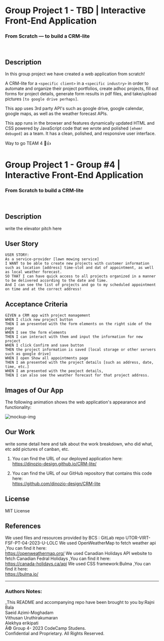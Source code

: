 # Group Project 1 - TBD | Interactive Front-End Application
### From Scratch — to build a CRM-lite
<br>

## Description

In this group project we have created a web application from scratch! 

A CRM-lite for a `<specific client>` in a `<specific industry>` in order to automate and organize their project portfolios, create adhoc projects, fill out forms for project details, generate form results in pdf files, and take/upload pictures `[to google drive perhaps]`.

This app uses 3rd party API's such as google drive, google calendar, google maps, as well as the weather forecast APIs. 


This app runs in the browser and features dynamically updated HTML and CSS powered by JavaScript code that we wrote and polished `[ehem! debuged]` as a team. It has a clean, polished, and responsive user interface. 

Way to go TEAM 4 🙏👍



# Group Project 1 - Group #4 | Interactive Front-End Application
### From Scratch  to build a CRM-lite
<br>


## Description

write the elevator pitch here 


## User Story

```
USER STORY:
As a service-provider [lawn mowing service] 
I WANT to be able to create new projects with customer information such as location [address] time-slot and dat of appointment, as well as local weather forecast. 
SO THAT I can have quick access to all projects organized in a manner to be delivered according to the date and time. 
And I can see the list of projects and go to my scheduled appointment on time and at the correct address!
```


## Acceptance Criteria

```
GIVEN a CRM app with project management
WHEN I click new project button
THEN I am presented with the form elements on the right side of the page
WHEN I see the form elements
THEN I can interact with them and input the information for new project
WHEN I click Confirm and save button
THEN the project information is saved [local storage or other servers such as google drive]
WHEN I open Show all appointments page
THEN I am presented with the project details [such as address, date, time, etc.]
WHEN I am presented with the peoject details, 
THEN I can also see the weather forecast for that project address.

```


## Images of Our App

The following animation shows the web application's appearance and functionality:

<img src="mockup.png" alt="mockup-img">


## Our Work
write some detail here
and talk about the work breakdown, who did what, etc
add pictures of canban, etc.


1. You can find the URL of our deployed application here:<br>
https://dinozio-design.github.io/CRM-lite/


2. You can find the URL of our GitHub repository that contains this code here:<br>
https://github.com/dinozio-design/CRM-lite

## License
MIT License

## References
We used files and resources provided by BCS : GitLab repo UTOR-VIRT-FSF-PT-04-2023-U-LOLC
We used OpenWeatherMap to fetch weather api ,You can find it here:<br>
https://openweathermap.org/
We used Canadian Holidays API website to fetch Canadian Fedral Holidays ,You can find it here:<br>
https://canada-holidays.ca/api
We used CSS framework:Bulma ,You can find it here:<br>
https://bulma.io/

- - -


### Authors Notes:<br>
_This README and accompanying repo have been brought to you by:Rajni Bala<br>Saeid Azimi-Moghadam<br>Vithusan Uruthirakumaran<br>Alekhya erikipati<br>
Â© Group 4- 2023 CodeCamp Studens.<br> 
Confidential and Proprietary. All Rights Reserved.